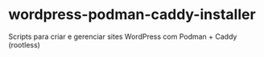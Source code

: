 # wordpress-podman-caddy-installer
Scripts para criar e gerenciar sites WordPress com Podman + Caddy (rootless)

